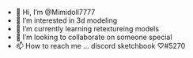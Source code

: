 - 👋 Hi, I’m @Mimidoll7777
- 👀 I’m interested in 3d modeling 
- 🌱 I’m currently learning retextureing models 
- 💞️ I’m looking to collaborate on someone special 
- 📫 How to reach me ...
discord sketchbook ♡#5270
<!---
Mimidoll7777/Mimidoll7777 is a ✨ special ✨ repository because its `README.md` (this file) appears on your GitHub profile.
You can click the Preview link to take a look at your changes.
--->
